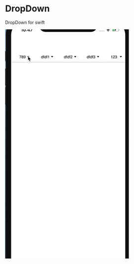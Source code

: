 # DropDown
DropDown for swift



<img src="https://github.com/MrAntu/DropDown/blob/master/2020-05-07%2010-47-22.2020-05-07%2010_50_46.gif?raw=true" width=400 />